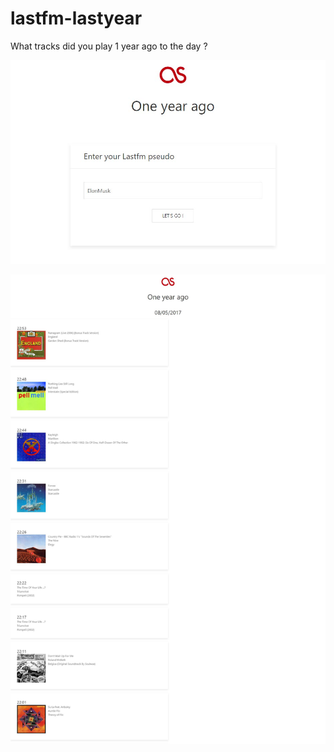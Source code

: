 # lastfm-lastyear

What tracks did you play 1 year ago to the day ?

![Homepage](lastyear-homepage.jpg)

![FetchMusic](lastyear-fetch.jpg)



